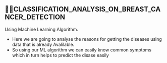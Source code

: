 ## 👩‍⚕️CLASSIFICATION_ANALYSIS_ON_BREAST_CANCER_DETECTION
Using Machine Learning Algorithm.
- Here we are going to analyse the reasons for getting the diseases using data that is already Avalilable.
- So using our ML algorithm we can easily know common symptoms which in turn helps to predict the disase easily
